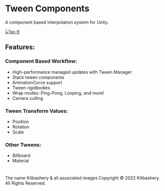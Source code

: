 # Tween Components

A component based interpolation system for Unity.

[![ko-fi](https://ko-fi.com/img/githubbutton_sm.svg)](https://ko-fi.com/S6S8EKDY5)

## Features:

### Component Based Workflow:
* High-performance managed updates with Tween Manager
* Stack tween components
* AnimationCurve support
* Tween rigidbodies
* Wrap modes: Ping-Pong, Looping, and more!
* Camera culling

### Tween Transform Values:
* Position
* Rotation
* Scale

### Other Tweens:
* Billboard
* Material

# 
The name Kitbashery & all associated images Copyright &copy; 2022 Kitbashery. All Rights Reserved.
